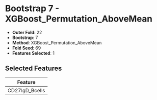 # Bootstrap 7 - XGBoost_Permutation_AboveMean

- **Outer Fold**: 22
- **Bootstrap**: 7
- **Method**: XGBoost_Permutation_AboveMean
- **Fold Seed**: 69
- **Features Selected**: 1

## Selected Features

| Feature |
|---------|
| CD27IgD_Bcells |
